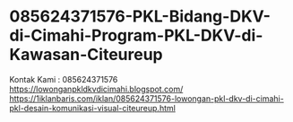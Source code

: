 # 085624371576-PKL-Bidang-DKV-di-Cimahi-Program-PKL-DKV-di-Kawasan-Citeureup
Kontak Kami : 085624371576  https://lowonganpkldkvdicimahi.blogspot.com/  https://1iklanbaris.com/iklan/085624371576-lowongan-pkl-dkv-di-cimahi-pkl-desain-komunikasi-visual-citeureup.html
